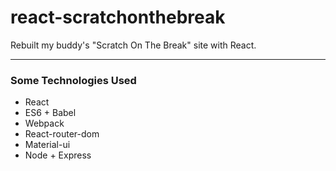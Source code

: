 # react-scratchonthebreak
Rebuilt my buddy's "Scratch On The Break" site with React.

- - - -

### Some Technologies Used
* React
* ES6 + Babel
* Webpack
* React-router-dom
* Material-ui
* Node + Express
